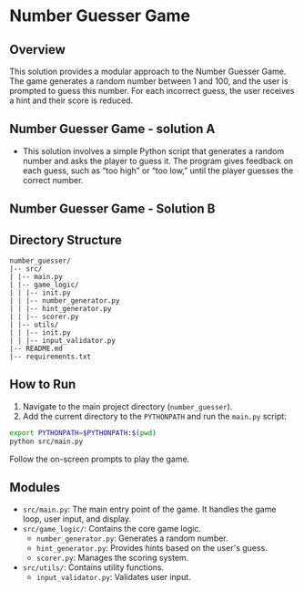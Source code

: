 # Number Guesser Game

## Overview

This solution provides a modular approach to the Number Guesser Game. The game generates a random number between 1 and 100, and the user is prompted to guess this number. For each incorrect guess, the user receives a hint and their score is reduced.


## Number Guesser Game - solution A
- This solution involves a simple Python script that generates a random number and asks the player to guess it. The program gives feedback on each guess, such as “too high” or “too low,” until the player guesses the correct number.


## Number Guesser Game - Solution B
## Directory Structure

```
number_guesser/
|-- src/
| |-- main.py
| |-- game_logic/
| | |-- init.py
| | |-- number_generator.py
| | |-- hint_generator.py
| | |-- scorer.py
| |-- utils/
| | |-- init.py
| | |-- input_validator.py
|-- README.md
|-- requirements.txt
```

## How to Run

1. Navigate to the main project directory (`number_guesser`).
2. Add the current directory to the `PYTHONPATH` and run the `main.py` script:
```bash
export PYTHONPATH=$PYTHONPATH:$(pwd)
python src/main.py
```

Follow the on-screen prompts to play the game.

## Modules

- `src/main.py`: The main entry point of the game. It handles the game loop, user input, and display.
- `src/game_logic/`: Contains the core game logic.
  - `number_generator.py`: Generates a random number.
  - `hint_generator.py`: Provides hints based on the user's guess.
  - `scorer.py`: Manages the scoring system.
- `src/utils/`: Contains utility functions.
  - `input_validator.py`: Validates user input.
